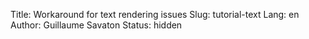 Title: Workaround for text rendering issues
Slug: tutorial-text
Lang: en
Author: Guillaume Savaton
Status: hidden

<!-- TODO -->

